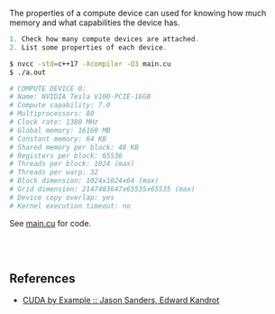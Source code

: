 The properties of a compute device can used for knowing how much memory
and what capabilities the device has.

```c
1. Check how many compute devices are attached.
2. List some properties of each device.
```

```bash
$ nvcc -std=c++17 -Xcompiler -O3 main.cu
$ ./a.out

# COMPUTE DEVICE 0:
# Name: NVIDIA Tesla V100-PCIE-16GB
# Compute capability: 7.0
# Multiprocessors: 80
# Clock rate: 1380 MHz
# Global memory: 16160 MB
# Constant memory: 64 KB
# Shared memory per block: 48 KB
# Registers per block: 65536
# Threads per block: 1024 (max)
# Threads per warp: 32
# Block dimension: 1024x1024x64 (max)
# Grid dimension: 2147483647x65535x65535 (max)
# Device copy overlap: yes
# Kernel execution timeout: no
```

See [main.cu] for code.

[main.cu]: main.cu

<br>
<br>


## References

- [CUDA by Example :: Jason Sanders, Edward Kandrot](https://gist.github.com/wolfram77/72c51e494eaaea1c21a9c4021ad0f320)
